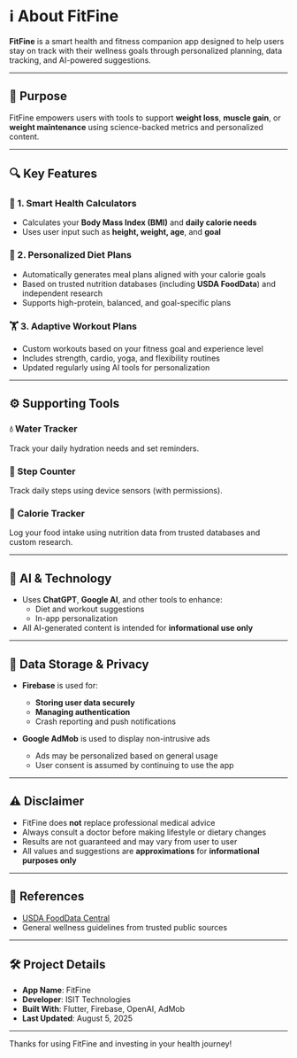 # ℹ️ About FitFine

**FitFine** is a smart health and fitness companion app designed to help users stay on track with their wellness goals through personalized planning, data tracking, and AI-powered suggestions.

---

## 🎯 Purpose

FitFine empowers users with tools to support **weight loss**, **muscle gain**, or **weight maintenance** using science-backed metrics and personalized content.

---

## 🔍 Key Features

### 🧮 1. Smart Health Calculators
- Calculates your **Body Mass Index (BMI)** and **daily calorie needs**
- Uses user input such as **height, weight, age**, and **goal**

### 🥗 2. Personalized Diet Plans
- Automatically generates meal plans aligned with your calorie goals
- Based on trusted nutrition databases (including **USDA FoodData**) and independent research
- Supports high-protein, balanced, and goal-specific plans

### 🏋️ 3. Adaptive Workout Plans
- Custom workouts based on your fitness goal and experience level
- Includes strength, cardio, yoga, and flexibility routines
- Updated regularly using AI tools for personalization

---

## ⚙️ Supporting Tools

### 💧 Water Tracker  
Track your daily hydration needs and set reminders.

### 👣 Step Counter  
Track daily steps using device sensors (with permissions).

### 🍱 Calorie Tracker  
Log your food intake using nutrition data from trusted databases and custom research.

---

## 🤖 AI & Technology

- Uses **ChatGPT**, **Google AI**, and other tools to enhance:
  - Diet and workout suggestions  
  - In-app personalization  
- All AI-generated content is intended for **informational use only**

---

## 🔐 Data Storage & Privacy

- **Firebase** is used for:
  - **Storing user data securely**
  - **Managing authentication**
  - Crash reporting and push notifications

- **Google AdMob** is used to display non-intrusive ads
  - Ads may be personalized based on general usage
  - User consent is assumed by continuing to use the app

---

## ⚠️ Disclaimer

- FitFine does **not** replace professional medical advice
- Always consult a doctor before making lifestyle or dietary changes
- Results are not guaranteed and may vary from user to user
- All values and suggestions are **approximations** for **informational purposes only**

---

## 📄 References

- [USDA FoodData Central](https://fdc.nal.usda.gov/)
- General wellness guidelines from trusted public sources

---

## 🛠️ Project Details

- **App Name**: FitFine  
- **Developer**: ISIT Technologies  
- **Built With**: Flutter, Firebase, OpenAI, AdMob  
- **Last Updated**: August 5, 2025

---

Thanks for using FitFine and investing in your health journey!
